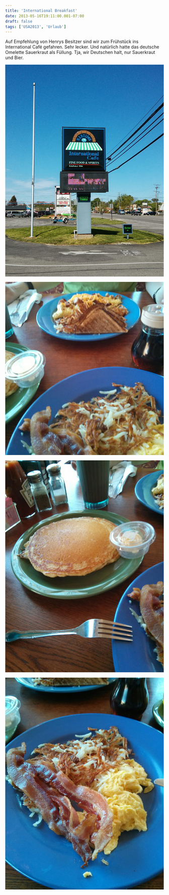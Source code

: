 ```yaml
---
title: 'International Breakfast'
date: 2013-05-16T19:11:00.001-07:00
draft: false
tags: ['USA2013', 'Urlaub']
---
```


Auf Empfehlung von Henrys Besitzer sind wir zum Frühstück ins International Café gefahren. Sehr lecker. Und natürlich hatte das deutsche Omelette Sauerkraut als Füllung. Tja, wir Deutschen halt, nur Sauerkraut und Bier.

![](/urlaub11to15-images/13/IMG_20130516_104720.jpg)

![](/urlaub11to15-images/13/IMG_20130516_221403.JPG)

![](/urlaub11to15-images/13/IMG_20130516_100934.jpg)

![](/urlaub11to15-images/13/IMG_20130516_100932.jpg)